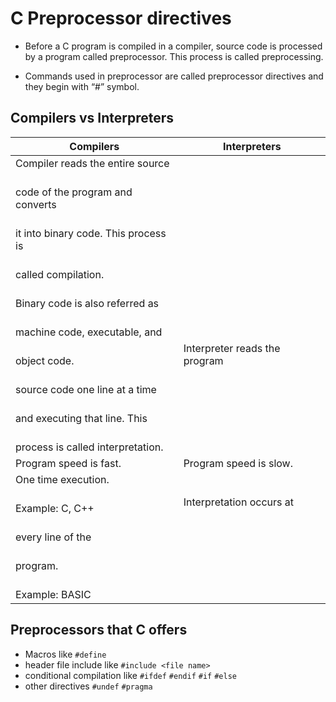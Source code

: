 # C Preprocessor directives

- Before a C program is compiled in a compiler, source code is processed by a program called preprocessor. This process is called preprocessing.

- Commands used in preprocessor are called preprocessor directives and they begin with “#” symbol.
  
  

## Compilers vs Interpreters

| Compilers                                 | Interpreters                  |
| ----------------------------------------- | ----------------------------- |
| Compiler reads the entire source          |                               |
| <br/>code of the program and converts     |                               |
| <br/>it into binary code. This process is |                               |
| <br/>called compilation.                  |                               |
| <br/>Binary code is also referred as      |                               |
| <br/>machine code, executable, and        |                               |
| <br/>object code.                         | Interpreter reads the program |
| <br/>source code one line at a time       |                               |
| <br/>and executing that line. This        |                               |
| <br/>process is called interpretation.    |                               |
| Program speed is fast.                    | Program speed is slow.        |
| One time execution.                       |                               |
| <br/>Example: C, C++                      | Interpretation occurs at      |
| <br/>every line of the                    |                               |
| <br/>program.                             |                               |
| <br/>Example: BASIC                       |                               |



## Preprocessors that C offers

- Macros like `#define`
- header file include like `#include <file name>` 
- conditional compilation like `#ifdef` `#endif` `#if` `#else` 
- other directives `#undef` `#pragma`
